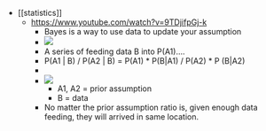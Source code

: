 - [[statistics]]
    - https://www.youtube.com/watch?v=9TDjifpGj-k
        - Bayes is a way to use data to update your assumption
        - ![](https://firebasestorage.googleapis.com/v0/b/firescript-577a2.appspot.com/o/imgs%2Fapp%2FIndieHacker%2FxRkrvoGfpI?alt=media&token=2c0c2358-0ce2-4e36-bb74-8093c227c974)
        - A series of feeding data B into P(A1).... 
        - P(A1 | B) / P(A2 | B) = P(A1) * P(B|A1) / P(A2) * P (B|A2)
        - 
        - ![](https://firebasestorage.googleapis.com/v0/b/firescript-577a2.appspot.com/o/imgs%2Fapp%2FIndieHacker%2FU9SwS2z3al?alt=media&token=9a88a93b-f83d-439c-ada5-a5451069c266)
            - A1, A2 = prior assumption
            - B = data
        - No matter the prior assumption ratio is, given enough data feeding, they will arrived in same location.

